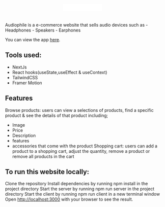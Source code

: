 <div align="center">
	<img src="./public/shared/desktop/logo.svg" width="25%">
</div>



<br>
<br>
Audiophile is a e-commerce website that sells audio devices such as
 - Headphones
 - Speakers
 - Earphones

You can view the app [here](https://audiophile-lake.vercel.app).

## Tools used:
- NextJs
- React hooks(useState,useEffect & useContext)
- TailwindCSS
- Framer Motion

## Features
Browse products: users can view a selections of products, find a specific product & see the details of that product including;
- Image
- Price
- Description
- features
- accessories that come with the product
Shopping cart: users can add a product to a shopping cart, adjust the quantity, remove a product or remove all products in the cart

## To run this website locally:

Clone the repository
Install dependencies by running npm install in the project directory
Start the server by running npm run server in the project directory
Start the client by running npm run client in a new terminal window
Open [http://localhost:3000](http://localhost:3000) with your browser to see the result.

